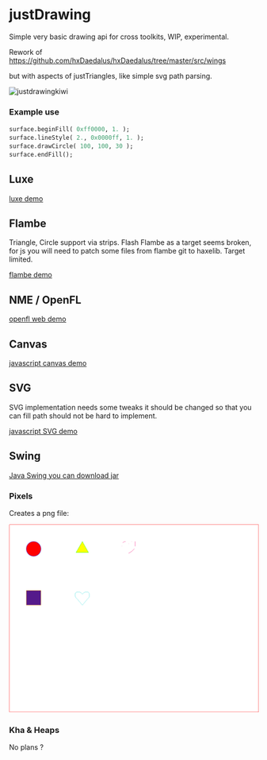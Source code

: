 # justDrawing
Simple very basic drawing api for cross toolkits, WIP, experimental.

Rework of https://github.com/hxDaedalus/hxDaedalus/tree/master/src/wings 

but with aspects of justTriangles, like simple svg path parsing.

![justdrawingkiwi](https://user-images.githubusercontent.com/20134338/27797254-dca94ef6-6004-11e7-846c-1a6b0e336c3d.png)


### Example use
```haxe
surface.beginFill( 0xff0000, 1. );
surface.lineStyle( 2., 0x0000ff, 1. );
surface.drawCircle( 100, 100, 30 );
surface.endFill();
```
## Luxe
[luxe demo](https://rawgit.com/nanjizal/justDrawing/master/binLuxe/web/index.html)

## Flambe 
Triangle, Circle support via strips. Flash Flambe as a target seems broken, for js you will need to patch some files from flambe git to haxelib. Target limited.

[flambe demo](https://rawgit.com/nanjizal/justDrawing/master/binFlambe/build/web/index.html)

## NME / OpenFL
[openfl web demo](https://rawgit.com/nanjizal/justDrawing/master/binOpenFL/Exports/html5/release/bin/index.html)

## Canvas
[javascript canvas demo](https://rawgit.com/nanjizal/justDrawing/master/binCanvas/index.html)

## SVG
SVG implementation needs some tweaks it should be changed so that you can fill path should not be hard to implement.

[javascript SVG demo](https://rawgit.com/nanjizal/justDrawing/master/binSVG/index.html)

## Swing
[Java Swing you can download jar](https://github.com/nanjizal/justDrawing/blob/master/binSwing/MainSwing-Debug.jar)

### Pixels
Creates a png file:

![h](https://github.com/nanjizal/justDrawing/blob/master/binPixels/neko/out_shapes.png)

### Kha & Heaps
No plans ?
